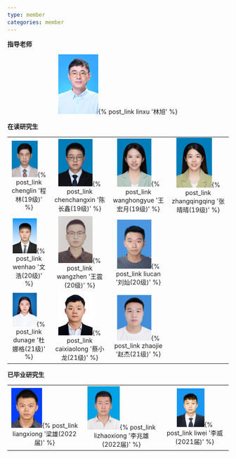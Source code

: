 ```yaml
---
type: member
categories: member
---
```


**指导老师**
<div align=center>
<img src="/images/IMG_4419.JPG" width = 18%>{% post_link linxu '林旭' %}   
</div>



**在读研究生**
<table frame=void>
<tr>
    <td><center><img src="/images/chenglin.jpg" width = 70%>{% post_link chenglin '程林(19级)' %}</center></td>
    <td><center><img src="/images/chenchangxin.jpg" width = 65%>{% post_link chenchangxin '陈长鑫(19级)' %}</center></td>
    <td><center><img src="/images/wanghongyue.jpg" width = 65%>{% post_link wanghongyue '王宏月(19级)' %}</center></td>
    <td><center><img src="/images/zhangqingqing.jpg" width = 65%>{% post_link zhangqingqing '张晴晴(19级)' %}</center></td>
<tr>
    <td><center><img src="/images/wenhao.png" width = 65%>{% post_link wenhao '文浩(20级)' %}</center></td>
    <td><center><img src="/images/wangzhen.png" width = 65%>{% post_link wangzhen '王震(20级)' %}</center></td>
    <td><center><img src="/images/liucan.png" width = 65%>{% post_link liucan '刘灿(20级)' %}</center></td>
    <td> </td>
<tr>
    <td><center><img src="/images/dunage.png" width = 65%>{% post_link dunage '杜娜格(21级)' %}</center></td>
    <td><center><img src="/images/caixiaolong.png" width = 65%>{% post_link caixiaolong '蔡小龙(21级)' %}</center></td>
    <td><center><img src="/images/zhaojie.png" width = 65%>{% post_link zhaojie '赵杰(21级)' %}</center></td>
    <td> </td>
</tr>
</table>



**已毕业研究生**
<table frame=void>
<tr>
    <td><center><img src="/images/liangxiong.png" width = 45%>{% post_link liangxiong '梁雄(2022届)' %}</center></td>
    <td><center><img src="/images/lizhaoxiong.png" width = 45%>{% post_link lizhaoxiong '李兆雄(2022届)' %}</center></td>
    <td><center><img src="/images/liwei.png" width = 45%>{% post_link liwei '李威(2021届)' %}</center></td>
</tr>
</table>

